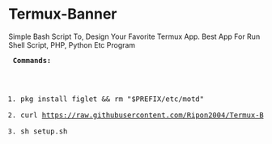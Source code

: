 # Termux-Banner
Simple Bash Script To, Design Your Favorite Termux App. Best App For Run Shell Script, PHP, Python Etc Program  <pre>
<b>Commands: </b>
1. pkg install figlet && rm "$PREFIX/etc/motd"
2. curl https://raw.githubusercontent.com/Ripon2004/Termux-Banner/main/setup.sh>setup.sh
3. sh setup.sh
 
